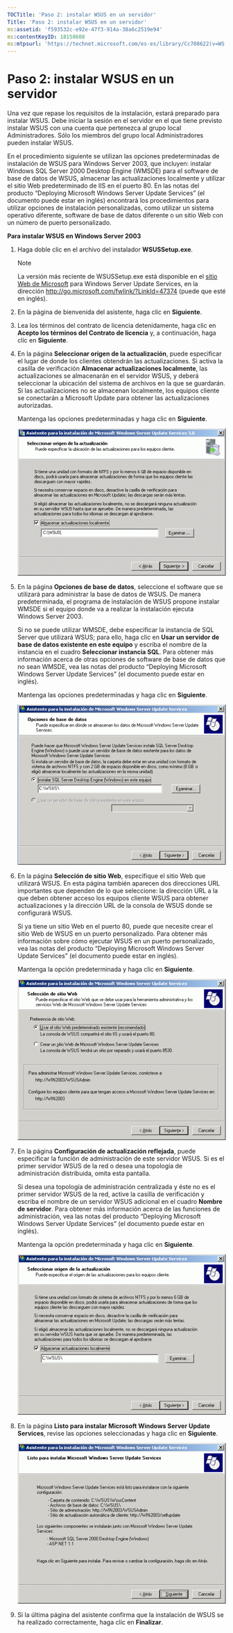 ```yaml
---
TOCTitle: 'Paso 2: instalar WSUS en un servidor'
Title: 'Paso 2: instalar WSUS en un servidor'
ms:assetid: 'f593532c-e92e-47f3-914a-38a6c2519e94'
ms:contentKeyID: 18158608
ms:mtpsurl: 'https://technet.microsoft.com/es-es/library/Cc708622(v=WS.10)'
---
```


Paso 2: instalar WSUS en un servidor
====================================

Una vez que repase los requisitos de la instalación, estará preparado para instalar WSUS. Debe iniciar la sesión en el servidor en el que tiene previsto instalar WSUS con una cuenta que pertenezca al grupo local Administradores. Sólo los miembros del grupo local Administradores pueden instalar WSUS.

En el procedimiento siguiente se utilizan las opciones predeterminadas de instalación de WSUS para Windows Server 2003, que incluyen: instalar Windows SQL Server 2000 Desktop Engine (WMSDE) para el software de base de datos de WSUS, almacenar las actualizaciones localmente y utilizar el sitio Web predeterminado de IIS en el puerto 80. En las notas del producto “Deploying Microsoft Windows Server Update Services” (el documento puede estar en inglés) encontrará los procedimientos para utilizar opciones de instalación personalizadas, como utilizar un sistema operativo diferente, software de base de datos diferente o un sitio Web con un número de puerto personalizado.

**Para instalar WSUS en Windows Server 2003**
1.  Haga doble clic en el archivo del instalador **WSUSSetup.exe**.

    > [!NOTE]
    > La versión más reciente de WSUSSetup.exe está disponible en el [sitio Web de Microsoft](http://go.microsoft.com/fwlink/?linkid=47374) para Windows Server Update Services, en la dirección http://go.microsoft.com/fwlink/?LinkId=47374 (puede que esté en inglés). 

2.  En la página de bienvenida del asistente, haga clic en **Siguiente**.

3.  Lea los términos del contrato de licencia detenidamente, haga clic en **Acepto los términos del Contrato de licencia** y, a continuación, haga clic en **Siguiente**.

4.  En la página **Seleccionar origen de la actualización**, puede especificar el lugar de donde los clientes obtendrán las actualizaciones. Si activa la casilla de verificación **Almacenar actualizaciones localmente**, las actualizaciones se almacenarán en el servidor WSUS, y deberá seleccionar la ubicación del sistema de archivos en la que se guardarán. Si las actualizaciones no se almacenan localmente, los equipos cliente se conectarán a Microsoft Update para obtener las actualizaciones autorizadas.

    Mantenga las opciones predeterminadas y haga clic en **Siguiente**.

    ![](images/Cc708622.fa6ac6a6-6814-4b7e-96e8-e08af5e534b8(WS.10).gif)

5.  En la página **Opciones de base de datos**, seleccione el software que se utilizará para administrar la base de datos de WSUS. De manera predeterminada, el programa de instalación de WSUS propone instalar WMSDE si el equipo donde va a realizar la instalación ejecuta Windows Server 2003.

    Si no se puede utilizar WMSDE, debe especificar la instancia de SQL Server que utilizará WSUS; para ello, haga clic en **Usar un servidor de base de datos existente en este equipo** y escriba el nombre de la instancia en el cuadro **Seleccionar instancia SQL**. Para obtener más información acerca de otras opciones de software de base de datos que no sean WMSDE, vea las notas del producto “Deploying Microsoft Windows Server Update Services” (el documento puede estar en inglés).

    Mantenga las opciones predeterminadas y haga clic en **Siguiente**.

    ![](images/Cc708622.bc0b73ad-b338-437c-a3c7-0299e819840d(WS.10).gif)

6.  En la página **Selección de sitio Web**, especifique el sitio Web que utilizará WSUS. En esta página también aparecen dos direcciones URL importantes que dependen de lo que seleccione: la dirección URL a la que deben obtener acceso los equipos cliente WSUS para obtener actualizaciones y la dirección URL de la consola de WSUS donde se configurará WSUS.

    Si ya tiene un sitio Web en el puerto 80, puede que necesite crear el sitio Web de WSUS en un puerto personalizado. Para obtener más información sobre cómo ejecutar WSUS en un puerto personalizado, vea las notas del producto “Deploying Microsoft Windows Server Update Services” (el documento puede estar en inglés).

    Mantenga la opción predeterminada y haga clic en **Siguiente**.

    ![](images/Cc708622.64ed7643-a050-4f54-bf9f-04cf7931adc0(WS.10).gif)

7.  En la página **Configuración de actualización reflejada**, puede especificar la función de administración de este servidor WSUS. Si es el primer servidor WSUS de la red o desea una topología de administración distribuida, omita esta pantalla.

    Si desea una topología de administración centralizada y éste no es el primer servidor WSUS de la red, active la casilla de verificación y escriba el nombre de un servidor WSUS adicional en el cuadro **Nombre de servidor**. Para obtener más información acerca de las funciones de administración, vea las notas del producto “Deploying Microsoft Windows Server Update Services” (el documento puede estar en inglés).

    Mantenga la opción predeterminada y haga clic en **Siguiente**.

    ![](images/Cc708622.f26e09d5-983c-418d-8511-8960850403ef(WS.10).gif)

8.  En la página **Listo para instalar Microsoft Windows Server Update Services**, revise las opciones seleccionadas y haga clic en **Siguiente**.

    ![](images/Cc708622.20de7d09-3d30-4867-9253-6f353dd1923d(WS.10).gif)

9.  Si la última página del asistente confirma que la instalación de WSUS se ha realizado correctamente, haga clic en **Finalizar**.

